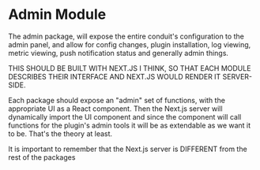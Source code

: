 # Admin Module

The admin package, will expose the entire conduit's configuration to the admin panel,
and allow for config changes, plugin installation, log viewing, metric viewing, push
notification status and generally admin things.

THIS SHOULD BE BUILT WITH NEXT.JS I THINK, SO THAT EACH MODULE DESCRIBES THEIR
INTERFACE AND NEXT.JS WOULD RENDER IT SERVER-SIDE.

Each package should expose an "admin" set of functions, with the appropriate UI
as a React component. Then the Next.js server will dynamically import the UI component
and since the component will call functions for the plugin's admin tools it
will be as extendable as we want it to be. That's the theory at least.

It is important to remember that the Next.js server is DIFFERENT from the rest of the packages
